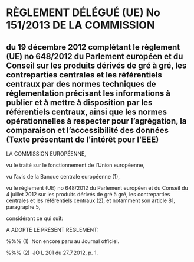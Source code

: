 # RÈGLEMENT DÉLÉGUÉ (UE) No 151/2013 DE LA COMMISSION

## du 19 décembre 2012 complétant le règlement (UE) no 648/2012 du Parlement européen et du Conseil sur les produits dérivés de gré à gré, les contreparties centrales et les référentiels centraux par des normes techniques de réglementation précisant les informations à publier et à mettre à disposition par les référentiels centraux, ainsi que les normes opérationnelles à respecter pour l’agrégation, la comparaison et l’accessibilité des données (Texte présentant de l'intérêt pour l'EEE)

LA COMMISSION EUROPÉENNE,

vu le traité sur le fonctionnement de l’Union européenne,

vu l’avis de la Banque centrale européenne (1),

vu le règlement (UE) no 648/2012 du Parlement européen et du Conseil du 4 juillet 2012 sur les produits dérivés de gré à gré, les contreparties centrales et les référentiels centraux (2), et notamment son article 81, paragraphe 5,

considérant ce qui suit:

A ADOPTÉ LE PRÉSENT RÈGLEMENT:

%%% (1)  Non encore paru au Journal officiel.

%%% (2)  JO L 201 du 27.7.2012, p. 1.

